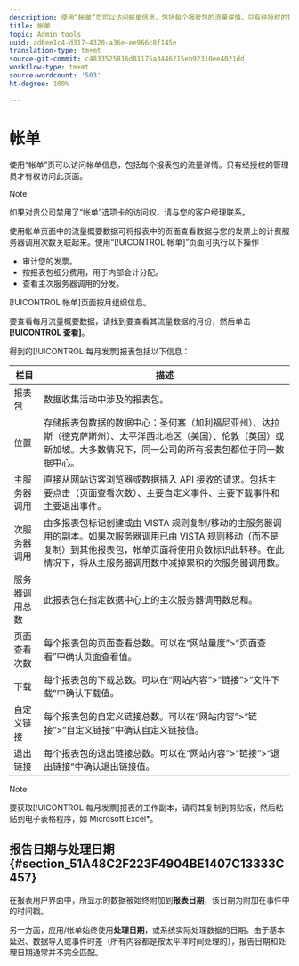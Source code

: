 ```yaml
---
description: 使用“帐单”页可以访问帐单信息，包括每个报表包的流量详情。只有经授权的管理员才有权访问此页面。
title: 帐单
topic: Admin tools
uuid: ad6ee1c4-d317-4320-a36e-ee966c8f145e
translation-type: tm+mt
source-git-commit: c4833525816d81175a3446215eb92310ee4021dd
workflow-type: tm+mt
source-wordcount: '503'
ht-degree: 100%

---
```



# 帐单

使用“帐单”页可以访问帐单信息，包括每个报表包的流量详情。只有经授权的管理员才有权访问此页面。

>[!NOTE]
>
> 如果对贵公司禁用了“帐单”选项卡的访问权，请与您的客户经理联系。

使用帐单页面中的流量概要数据可将报表中的页面查看数据与您的发票上的计费服务器调用次数关联起来。使用“[!UICONTROL 帐单]”页面可执行以下操作：

* 审计您的发票。
* 按报表包细分费用，用于内部会计分配。
* 查看主次服务器调用的分发。

[!UICONTROL 帐单]页面按月组织信息。

要查看每月流量概要数据，请找到要查看其流量数据的月份，然后单击&#x200B;**[!UICONTROL 查看]**。

得到的[!UICONTROL 每月发票]报表包括以下信息：

| 栏目 | 描述 |
|--- |--- |
| 报表包 | 数据收集活动中涉及的报表包。 |
| 位置 | 存储报表包数据的数据中心：圣何塞（加利福尼亚州）、达拉斯（德克萨斯州）、太平洋西北地区（美国）、伦敦（英国）或新加坡。大多数情况下，同一公司的所有报表包都位于同一数据中心。 |
| 主服务器调用 | 直接从网站访客浏览器或数据插入 API 接收的请求。包括主要点击（页面查看次数）、主要自定义事件、主要下载事件和主要退出事件。 |
| 次服务器调用 | 由多报表包标记创建或由 VISTA 规则复制/移动的主服务器调用的副本。如果次服务器调用已由 VISTA 规则移动（而不是复制）到其他报表包，帐单页面将使用负数标识此转移。在此情况下，将从主服务器调用数中减掉累积的次服务器调用数。 |
| 服务器调用总数 | 此报表包在指定数据中心上的主次服务器调用数总和。 |
| 页面查看次数 | 每个报表包的页面查看总数。可以在“网站量度”>“页面查看”中确认页面查看值。 |
| 下载 | 每个报表包的下载总数。可以在“网站内容”>“链接”>“文件下载”中确认下载值。 |
| 自定义链接 | 每个报表包的自定义链接总数。可以在“网站内容”>“链接”>“自定义链接”中确认自定义链接值。 |
| 退出链接 | 每个报表包的退出链接总数。可以在“网站内容”>“链接”>“退出链接”中确认退出链接值。 |

>[!NOTE]
>
> 要获取[!UICONTROL 每月发票]报表的工作副本，请将其复制到剪贴板，然后粘贴到电子表格程序，如 Microsoft Excel*。

## 报告日期与处理日期 {#section_51A48C2F223F4904BE1407C13333C457}

在报表用户界面中，所显示的数据被始终附加到&#x200B;**报表日期**，该日期为附加在事件中的时间戳。

另一方面，应用/帐单始终使用&#x200B;**处理日期**，或系统实际处理数据的日期。由于基本延迟、数据导入或事件时差（所有内容都是按太平洋时间处理的），报告日期和处理日期通常并不完全匹配。
